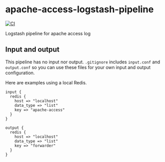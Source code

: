 # apache-access-logstash-pipeline

[![CI](https://github.com/widhalmt/apache-access-logstash-pipeline/workflows/Logstash%20Syntax/badge.svg?event=push)](https://github.com/widhalmt/apache-access-logstash-pipeline/actions?query=workflow%3A%22Logstash+Syntax%22)

Logstash pipeline for apache access log

## Input and output ##

This pipeline has no input nor output. `.gitignore` includes `input.conf` and `output.conf` so you can use these files for your own input and output configuration.

Here are examples using a local Redis.

```
input {
  redis {
    host => "localhost"
    data_type => "list"
    key => "apache-access"
  }
}

output {
  redis {
    host => "localhost"
    data_type => "list"
    key => "forwarder"
  }
}
```

